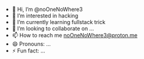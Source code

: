 - 👋 Hi, I’m @noOneNoWhere3
- 👀 I’m interested in hacking
- 🌱 I’m currently learning fullstack trick
- 💞️ I’m looking to collaborate on ...
- 📫 How to reach me noOneNoWhere3@proton.me
- 😄 Pronouns: ...
- ⚡ Fun fact: ...

<!---
noOneNoWhere3/noOneNoWhere3 is a ✨ special ✨ repository because its `README.md` (this file) appears on your GitHub profile.
You can click the Preview link to take a look at your changes.
--->
